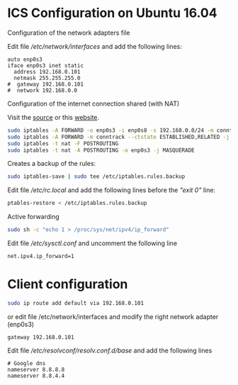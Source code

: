 # ICS Configuration on Ubuntu 16.04

Configuration of the network adapters file


Edit file */etc/network/interfaces* and add the following lines:

```
auto enp0s3
iface enp0s3 inet static
  address 192.168.0.101
  netmask 255.255.255.0
#  gateway 192.168.0.101
#  network 192.168.0.0
```


Configuration of the internet connection shared (with NAT)

Visit the [source](https://help.ubuntu.com/community/Internet/ConnectionSharing#Ubuntu_Internet_Gateway_Method_.28iptables.29) or this [website](https://dev-notes.eu/2016/08/persistent-iptables-rules-in-ubuntu-16-04-xenial-xerus/).

```bash
sudo iptables -A FORWARD -o enp0s3 -i enp0s8 -s 192.168.0.0/24 -m conntrack --ctstate NEW -j ACCEPT
sudo iptables -A FORWARD -m conntrack --ctstate ESTABLISHED,RELATED -j ACCEPT
sudo iptables -t nat -F POSTROUTING
sudo iptables -t nat -A POSTROUTING -o enp0s3 -j MASQUERADE
```

Creates a backup of the rules: 

```bash
sudo iptables-save | sudo tee /etc/iptables.rules.backup
````

Edit file */etc/rc.local* and add the following lines before the *"exit 0"* line:
```bash
ptables-restore < /etc/iptables.rules.backup
```

Active forwarding 
```bash
sudo sh -c "echo 1 > /proc/sys/net/ipv4/ip_forward"
```

Edit file */etc/sysctl.conf* and uncomment the following line
```
net.ipv4.ip_forward=1
```


# Client configuration

```bash
sudo ip route add default via 192.168.0.101
```
or edit file /etc/network/interfaces and modify the right network adapter (enp0s3)
```
gateway 192.168.0.101
```

Edit file */etc/resolvconf/resolv.conf.d/base* and add the following lines

```
# Google dns
nameserver 8.8.8.8
nameserver 8.8.4.4
```














